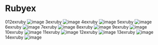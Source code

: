 # Rubyex
012exruby ![image](https://user-images.githubusercontent.com/122514015/212525079-e9064e8a-e403-42aa-83bf-bbd6e7d4fa4e.png)
3exruby ![image](https://user-images.githubusercontent.com/122514015/212525128-90f91e9d-3622-4774-87db-58c84a75789a.png)
4exruby ![image](https://user-images.githubusercontent.com/122514015/212525171-c30ee0c7-cbf5-4a01-994f-6c9c51417753.png)
5exruby ![image](https://user-images.githubusercontent.com/122514015/212525235-733b3903-d459-4f13-ae3b-d5605984252c.png)
6exruby ![image](https://user-images.githubusercontent.com/122514015/212525273-8b76e1d8-ed77-456d-8970-ac2acd428ad9.png)
7exruby ![image](https://user-images.githubusercontent.com/122514015/212525298-ff1b4581-f0fc-45c5-a335-203af51aaec1.png)
8exruby ![image](https://user-images.githubusercontent.com/122514015/212525353-cdb7cc74-bd69-44f0-bd43-01047dcc2ec2.png)
9exruby ![image](https://user-images.githubusercontent.com/122514015/212525476-e19ddc97-83a7-4f8c-8747-92fac58ac0d0.png)
10exruby ![image](https://user-images.githubusercontent.com/122514015/212525519-261e09c8-4f83-47dd-99e3-b722938a5036.png)
11exruby ![image](https://user-images.githubusercontent.com/122514015/212525592-6983a99f-54f3-4565-8737-6a090c60897a.png)
12exruby ![image](https://user-images.githubusercontent.com/122514015/212525646-ea3035f5-f68e-44b7-a8b9-b8aaaafa7308.png)
13exruby ![image](https://user-images.githubusercontent.com/122514015/212527257-163400aa-6c5c-44de-a4dc-54d1196ebe47.png)
14exruby ![image](https://user-images.githubusercontent.com/122514015/212527349-a2fa2470-57dd-4d71-bc48-631581e88fc6.png)
